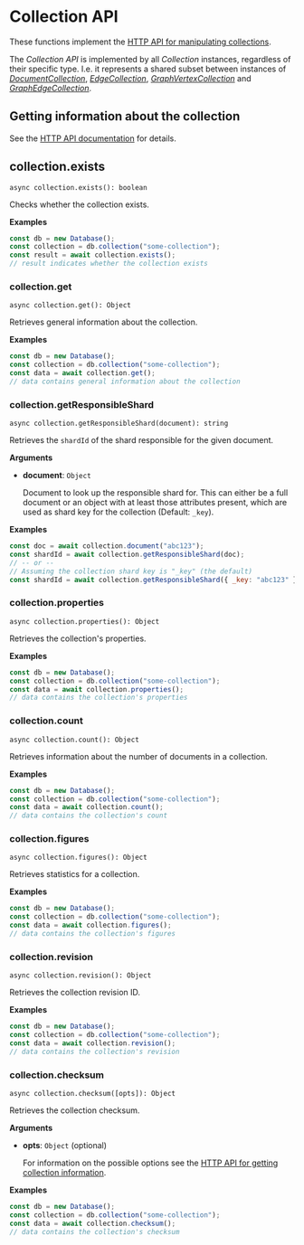 # Collection API

These functions implement the
[HTTP API for manipulating collections](https://www.arangodb.com/docs/stable/http/collection.html).

The _Collection API_ is implemented by all _Collection_ instances, regardless of
their specific type. I.e. it represents a shared subset between instances of
[_DocumentCollection_](DocumentCollection.html),
[_EdgeCollection_](EdgeCollection.html),
[_GraphVertexCollection_](../Graph/VertexCollection.html) and
[_GraphEdgeCollection_](../Graph/EdgeCollection.html).

## Getting information about the collection

See the
[HTTP API documentation](https://www.arangodb.com/docs/stable/http/collection-getting.html)
for details.

## collection.exists

`async collection.exists(): boolean`

Checks whether the collection exists.

**Examples**

```js
const db = new Database();
const collection = db.collection("some-collection");
const result = await collection.exists();
// result indicates whether the collection exists
```

### collection.get

`async collection.get(): Object`

Retrieves general information about the collection.

**Examples**

```js
const db = new Database();
const collection = db.collection("some-collection");
const data = await collection.get();
// data contains general information about the collection
```

### collection.getResponsibleShard

`async collection.getResponsibleShard(document): string`

Retrieves the `shardId` of the shard responsible for the given document.

**Arguments**

- **document**: `Object`

  Document to look up the responsible shard for. This can either be a full
  document or an object with at least those attributes present, which are
  used as shard key for the collection (Default: `_key`).

**Examples**

```js
const doc = await collection.document("abc123");
const shardId = await collection.getResponsibleShard(doc);
// -- or --
// Assuming the collection shard key is "_key" (the default)
const shardId = await collection.getResponsibleShard({ _key: "abc123" });
```

### collection.properties

`async collection.properties(): Object`

Retrieves the collection's properties.

**Examples**

```js
const db = new Database();
const collection = db.collection("some-collection");
const data = await collection.properties();
// data contains the collection's properties
```

### collection.count

`async collection.count(): Object`

Retrieves information about the number of documents in a collection.

**Examples**

```js
const db = new Database();
const collection = db.collection("some-collection");
const data = await collection.count();
// data contains the collection's count
```

### collection.figures

`async collection.figures(): Object`

Retrieves statistics for a collection.

**Examples**

```js
const db = new Database();
const collection = db.collection("some-collection");
const data = await collection.figures();
// data contains the collection's figures
```

### collection.revision

`async collection.revision(): Object`

Retrieves the collection revision ID.

**Examples**

```js
const db = new Database();
const collection = db.collection("some-collection");
const data = await collection.revision();
// data contains the collection's revision
```

### collection.checksum

`async collection.checksum([opts]): Object`

Retrieves the collection checksum.

**Arguments**

- **opts**: `Object` (optional)

  For information on the possible options see the
  [HTTP API for getting collection information](https://www.arangodb.com/docs/stable/http/collection-getting.html).

**Examples**

```js
const db = new Database();
const collection = db.collection("some-collection");
const data = await collection.checksum();
// data contains the collection's checksum
```
